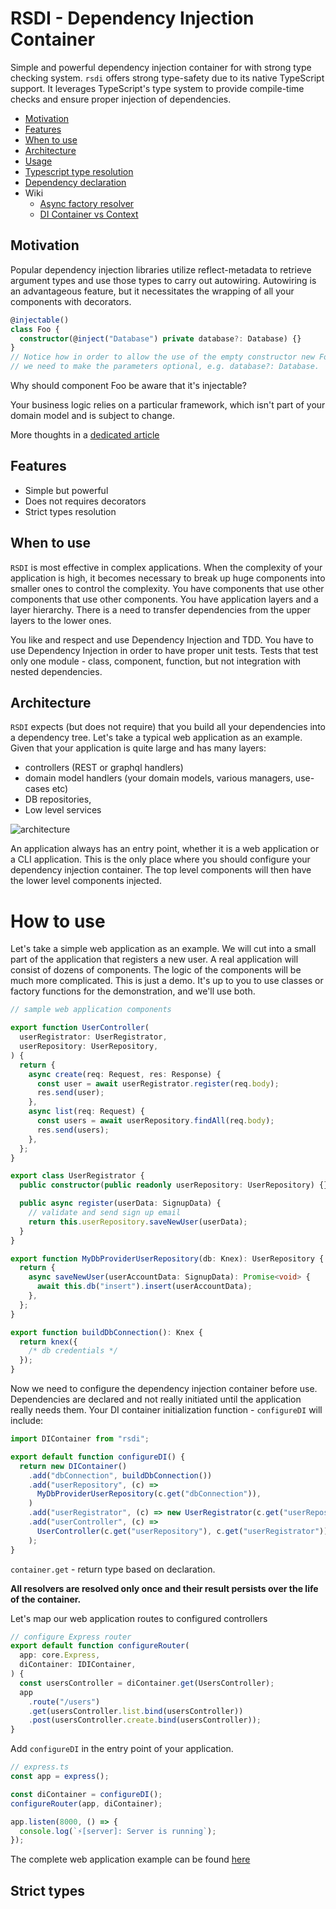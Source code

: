 # RSDI - Dependency Injection Container

Simple and powerful dependency injection container for with strong type checking system. `rsdi` offers strong 
type-safety due to its native TypeScript support. It leverages TypeScript's type system to provide compile-time checks 
and ensure proper injection of dependencies.

- [Motivation](#motivation)
- [Features](#features)
- [When to use](#when-to-use)
- [Architecture](#architecture)
- [Usage](#usage)
- [Typescript type resolution](#typescript-type-resolution)
- [Dependency declaration](#dependency-declaration)
- Wiki
  - [Async factory resolver](./docs/async_factory_resolver.md)
  - [DI Container vs Context](./docs/context_vs_container.md)

## Motivation

Popular dependency injection libraries utilize reflect-metadata to retrieve argument types and use those types
to carry out autowiring. Autowiring is an advantageous feature, but it necessitates the wrapping of all your
components with decorators.

```typescript
@injectable()
class Foo {
  constructor(@inject("Database") private database?: Database) {}
}
// Notice how in order to allow the use of the empty constructor new Foo(), 
// we need to make the parameters optional, e.g. database?: Database.
```

Why should component Foo be aware that it's injectable?

Your business logic relies on a particular framework, which isn't part of your domain model and is subject to change.

More thoughts in a [dedicated article](https://radzserg.medium.com/https-medium-com-radzserg-dependency-injection-in-react-part-2-995e93b3327c)

## Features

- Simple but powerful
- Does not requires decorators
- Strict types resolution

## When to use

`RSDI` is most effective in complex applications. When the complexity of your application is high, it becomes necessary to
break up huge components into smaller ones to control the complexity. You have components that use other components that
use other components. You have application layers and a layer hierarchy. There is a need to transfer dependencies from
the upper layers to the lower ones.

You like and respect and use Dependency Injection and TDD. You have to use Dependency Injection in order to have proper
unit tests. Tests that test only one module - class, component, function, but not integration with nested dependencies.

## Architecture

`RSDI` expects (but does not require) that you build all your dependencies into a dependency tree. Let's take a typical
web application as an example. Given that your application is quite large and has many layers:

- controllers (REST or graphql handlers)
- domain model handlers (your domain models, various managers, use-cases etc)
- DB repositories,
- Low level services

![architecture](https://github.com/radzserg/rsdi/raw/main/docs/RSDI_architecture.jpg "RSDI Architecture")

An application always has an entry point, whether it is a web application or a CLI application. This is the only place where you
should configure your dependency injection container. The top level components will then have the lower level components
injected.

# How to use

Let's take a simple web application as an example. We will cut into a small part of the application that registers a
new user. A real application will consist of dozens of components. The logic of the components will be much more
complicated. This is just a demo. It's up to you to use classes or factory functions for the demonstration, and we'll
use both.

```typescript
// sample web application components

export function UserController(
  userRegistrator: UserRegistrator,
  userRepository: UserRepository,
) {
  return {
    async create(req: Request, res: Response) {
      const user = await userRegistrator.register(req.body);
      res.send(user);
    },
    async list(req: Request) {
      const users = await userRepository.findAll(req.body);
      res.send(users);
    },
  };
}

export class UserRegistrator {
  public constructor(public readonly userRepository: UserRepository) {}

  public async register(userData: SignupData) {
    // validate and send sign up email
    return this.userRepository.saveNewUser(userData);
  }
}

export function MyDbProviderUserRepository(db: Knex): UserRepository {
  return {
    async saveNewUser(userAccountData: SignupData): Promise<void> {
      await this.db("insert").insert(userAccountData);
    },
  };
}

export function buildDbConnection(): Knex {
  return knex({
    /* db credentials */
  });
}
```

Now we need to configure the dependency injection container before use. Dependencies are declared and not really initiated
until the application really needs them. Your DI container initialization function - `configureDI` will include:

```typescript
import DIContainer from "rsdi";

export default function configureDI() {
  return new DIContainer()
    .add("dbConnection", buildDbConnection())
    .add("userRepository", (c) =>
      MyDbProviderUserRepository(c.get("dbConnection")),
    )
    .add("userRegistrator", (c) => new UserRegistrator(c.get("userRepository")))
    .add("userController", (c) =>
      UserController(c.get("userRepository"), c.get("userRegistrator")),
    );
}
```

`container.get` - return type based on declaration.

**All resolvers are resolved only once and their result persists over the life of the container.**

Let's map our web application routes to configured controllers

```typescript
// configure Express router
export default function configureRouter(
  app: core.Express,
  diContainer: IDIContainer,
) {
  const usersController = diContainer.get(UsersController);
  app
    .route("/users")
    .get(usersController.list.bind(usersController))
    .post(usersController.create.bind(usersController));
}
```

Add `configureDI` in the entry point of your application.

```typescript
// express.ts
const app = express();

const diContainer = configureDI();
configureRouter(app, diContainer);

app.listen(8000, () => {
  console.log(`⚡️[server]: Server is running`);
});
```

The complete web application example can be found [here](https://radzserg.medium.com/dependency-injection-in-express-application-dd85295694ab)


## Strict types
